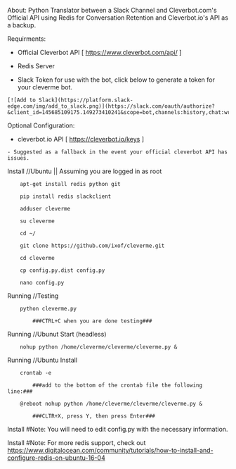About:
	Python Translator between a Slack Channel and Cleverbot.com's Official API 
	using Redis for Conversation Retention and Cleverbot.io's API as a backup.


Requirments:

   * Official Cleverbot API [ https://www.cleverbot.com/api/ ]
   
   * Redis Server
   
   * Slack Token for use with the bot, click below to generate a token for your cleverme bot.
   
	[![Add to Slack](https://platform.slack-edge.com/img/add_to_slack.png)](https://slack.com/oauth/authorize?&client_id=145685109175.149273410241&scope=bot,channels:history,chat:write:bot,channels:read)

Optional Configuration:

   * cleverbot.io API [ https://cleverbot.io/keys ]
   
    - Suggested as a fallback in the event your official cleverbot API has issues.


Install //Ubuntu || Assuming you are logged in as root

        apt-get install redis python git
	
        pip install redis slackclient
	
        adduser cleverme
	
        su cleverme
	
        cd ~/
	
        git clone https://github.com/ixof/cleverme.git
	
        cd cleverme
	
        cp config.py.dist config.py
	
        nano config.py


Running //Testing

        python cleverme.py
	
        	###CTRL+C when you are done testing###
        
	
Running //Ubunut Start (headless)

        nohup python /home/cleverme/cleverme/cleverme.py &
	

Running //Ubuntu Install

        crontab -e
	
        	###add to the bottom of the crontab file the following line:###
		
        @reboot nohup python /home/cleverme/cleverme/cleverme.py &
	
        	###CLTR+X, press Y, then press Enter###
	

Install #Note: You will need to edit config.py with the necessary information.

Install #Note: For more redis support, check out https://www.digitalocean.com/community/tutorials/how-to-install-and-configure-redis-on-ubuntu-16-04
